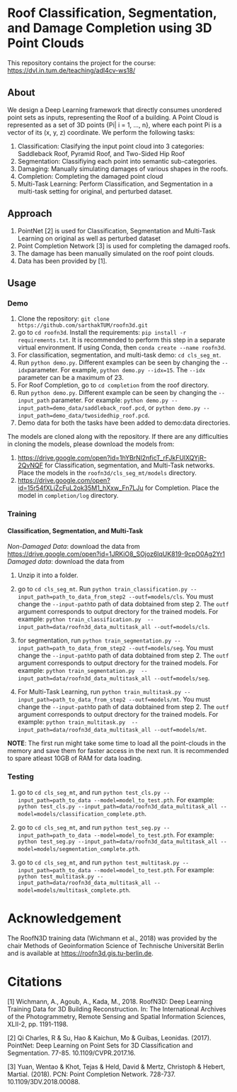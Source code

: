 # Roof Classification, Segmentation, and Damage Completion using 3D Point Clouds

This repository contains the project for the course: https://dvl.in.tum.de/teaching/adl4cv-ws18/

## About
We design a Deep Learning framework that directly consumes unordered point sets as inputs, representing the Roof of a building. 
A Point Cloud is represented as a set of 3D points {Pi| i = 1, ..., n}, where each point Pi is a vector of its (x, y, z)
coordinate. We perform the following tasks:
1. Classification: Clasifying the input point cloud into 3 categories: Saddleback Roof, Pyramid Roof, and Two-Sided Hip Roof
2. Segmentation: Classifiying each point into semantic sub-categories.
3. Damaging: Manually simulating damages of various shapes in the roofs.
4. Completion: Completing the damaged point cloud
5. Multi-Task Learning: Perform Classification, and Segmentation in a multi-task setting for original, and perturbed dataset.

## Approach
1. PointNet [2] is used for Classification, Segmentation and Multi-Task Learning on original as well as perturbed dataset
2. Point Completion Network [3] is used for completing the damaged roofs.
3. The damage has been manually simulated on the roof point clouds.
4. Data has been provided by [1].

## Usage
### Demo
1. Clone the repository: `git clone https://github.com/sarthakTUM/roofn3d.git`
2. go to `cd roofn3d`. Install the requirements: `pip install -r requirements.txt`. It is recommended to perform this step in a separate virtual environment. If using Conda, then `conda create --name roofn3d`.
3. For classification, segmentation, and multi-task demo: `cd cls_seg_mt`. 
4. Run `python demo.py`. Different examples can be seen by changing the `--idx`parameter. 
For example, `python demo.py --idx=15`. The `--idx` parameter can be a maximum of 23.
5. For Roof Completion, go to `cd completion` from the roof directory.
6. Run `python demo.py`. Different example can be seen by changing the `--input_path` parameter. For example: `python demo.py --input_path=demo_data/saddleback_roof.pcd`, or `python demo.py --input_path=demo_data/twosidedhip_roof.pcd`.
7. Demo data for both the tasks have been added to demo:data directories. 

The models are cloned along with the repository. If there are any difficulties in cloning the models, please download the models
from:
1. https://drive.google.com/open?id=1hYBrNl2nficT_rFJkFUlXQYjR-2QvNQF for Classification, segmentation, and Multi-Task networks. Place the models in the `roofn3d/cls_seg_mt/models` directory.
2. https://drive.google.com/open?id=15r54fXLjZcFuL2ok35M1_hXxw_Fn7LJu for Completion. Place the model in `completion/log` directory. 

### Training
#### Classification, Segmentation, and Multi-Task
*Non-Damaged Data*: download the data from https://drive.google.com/open?id=1JRKiO8_SOjoz6lqUK819-9cpO0Ag2Yr1
*Damaged data*: download the data from <insert link here>
1. Unzip it into a folder.
  
2. go to `cd cls_seg_mt`. Run `python train_classification.py --input_path=path_to_data_from_step2 --outf=models/cls`.
You must change the `--input-path`to path of data dobtained from step 2. The  `outf` argument corresponds to output drectory for the trained models. For example: `python train_classification.py  --input_path=data/roofn3d_data_multitask_all --outf=models/cls`.

3. for segmentation, run `python train_segmentation.py --input_path=path_to_data_from_step2 --outf=models/seg`. 
You must change the `--input-path`to path of data dobtained from step 2. The  `outf` argument corresponds to output drectory for the trained models. For example: `python train_segmentation.py  --input_path=data/roofn3d_data_multitask_all --outf=models/seg`.

4. For Multi-Task Learning, run `python train_multitask.py --input_path=path_to_data_from_step2 --outf=models/mt`. 
You must change the `--input-path`to path of data dobtained from step 2. The  `outf` argument corresponds to output drectory for the trained models. For example: `python train_multitask.py  --input_path=data/roofn3d_data_multitask_all --outf=models/mt`.

**NOTE**: The first run might take some time to load all the point-clouds in the memory and save them for faster access in the next run.
It is recommended to spare atleast 10GB of RAM for data loading.

### Testing
1. go to `cd cls_seg_mt`, and run `python test_cls.py --input_path=path_to_data --model=model_to_test.pth`. For example: `python test_cls.py --input_path=data/roofn3d_data_multitask_all --model=models/classification_complete.pth`.

2. go to `cd cls_seg_mt`, and run `python test_seg.py --input_path=path_to_data --model=model_to_test.pth`. For example: `python test_seg.py --input_path=data/roofn3d_data_multitask_all --model=models/segmentation_complete.pth`.

3. go to `cd cls_seg_mt`, and run `python test_multitask.py --input_path=path_to_data --model=model_to_test.pth`. For example: `python test_multitask.py --input_path=data/roofn3d_data_multitask_all --model=models/multitask_complete.pth`.

# Acknowledgement
The RoofN3D training data (Wichmann et al., 2018) was provided by the chair Methods of Geoinformation Science of Technische Universität Berlin and is available at https://roofn3d.gis.tu-berlin.de.

# Citations
[1] Wichmann, A., Agoub, A., Kada, M., 2018. RoofN3D: Deep Learning Training Data for 3D Building Reconstruction. In: The International Archives of the Photogrammetry, Remote Sensing and Spatial Information Sciences, XLII-2, pp. 1191-1198.

[2] Qi Charles, R & Su, Hao & Kaichun, Mo & Guibas, Leonidas. (2017). PointNet: Deep Learning on Point Sets for 3D Classification and Segmentation. 77-85. 10.1109/CVPR.2017.16. 

[3] Yuan, Wentao & Khot, Tejas & Held, David & Mertz, Christoph & Hebert, Martial. (2018). PCN: Point Completion Network. 728-737. 10.1109/3DV.2018.00088. 
